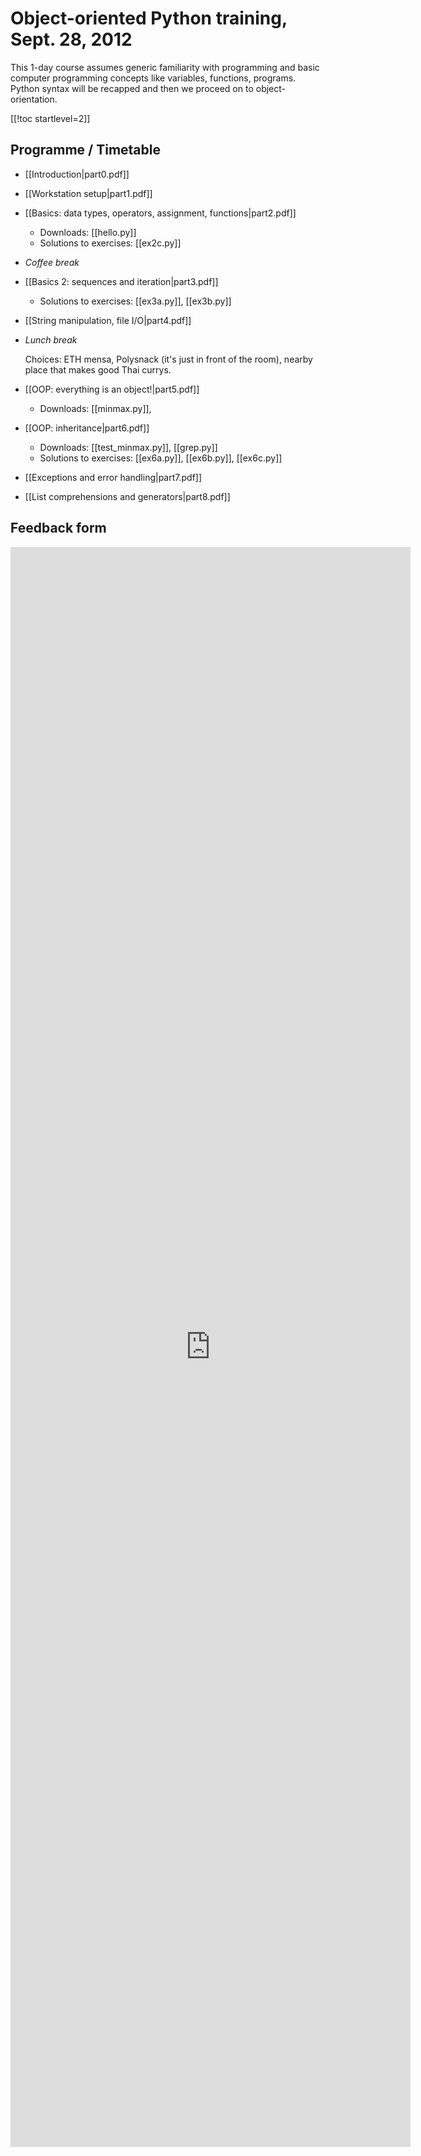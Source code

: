 Object-oriented Python training, Sept. 28, 2012
===============================================

This 1-day course assumes generic familiarity with programming and
basic computer programming concepts like variables, functions,
programs. Python syntax will be recapped and then we proceed on to
object-orientation.

[[!toc startlevel=2]]

Programme / Timetable
---------------------

* [[Introduction|part0.pdf]]
* [[Workstation setup|part1.pdf]]
* [[Basics: data types, operators, assignment, functions|part2.pdf]]
   - Downloads: [[hello.py]]
   - Solutions to exercises: [[ex2c.py]]
* _Coffee break_
* [[Basics 2: sequences and iteration|part3.pdf]]
   - Solutions to exercises: [[ex3a.py]], [[ex3b.py]]
* [[String manipulation, file I/O|part4.pdf]]
* _Lunch break_

  Choices: ETH mensa, Polysnack (it's just in front of the room),
  nearby place that makes good Thai currys.

* [[OOP: everything is an object!|part5.pdf]]
  - Downloads: [[minmax.py]], 
* [[OOP: inheritance|part6.pdf]]
  - Downloads: [[test_minmax.py]], [[grep.py]]
  - Solutions to exercises: [[ex6a.py]], [[ex6b.py]], [[ex6c.py]]
* [[Exceptions and error handling|part7.pdf]]
* [[List comprehensions and generators|part8.pdf]]
<!-- * Class attributes -->


Feedback form
-------------

<iframe src="https://docs.google.com/spreadsheet/embeddedform?formkey=dFByQVZpMms5eTVhT0MteEZadlZacEE6MQ" width="640" height="2560" frameborder="0" marginheight="0" marginwidth="0">Loading...</iframe>
